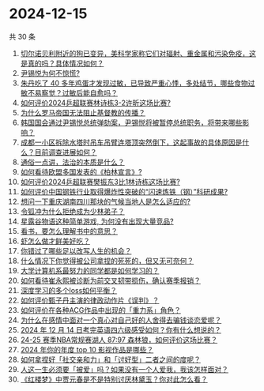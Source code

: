 # 2024-12-15

共 30 条

<!-- BEGIN ZHIHUQUESTIONS -->
<!-- 最后更新时间 Sun Dec 15 2024 00:15:12 GMT+0800 (China Standard Time) -->
1. [切尔诺贝利附近的狗已变异，美科学家称它们对辐射、重金属和污染免疫，这是真的吗？具体情况如何？](https://www.zhihu.com/question/6822025649)
1. [尹锡悦为何不惊慌?](https://www.zhihu.com/question/6636567721)
1. [朱丹吃了 40 多年鸡蛋才发现过敏，已导致严重心悸，多处结节，哪些食物过敏不易察觉？过敏后能自愈吗？](https://www.zhihu.com/question/6819911918)
1. [如何评价2024乒超联赛林诗栋3-2许昕这场比赛?](https://www.zhihu.com/question/6867604809)
1. [为什么罗马帝国无法阻止基督教的传播？](https://www.zhihu.com/question/6727419731)
1. [韩国国会通过尹锡悦总统弹劾案，尹锡悦将被暂停总统职务，将带来哪些影响？](https://www.zhihu.com/question/6846572001)
1. [成都一小区拆除水塔时吊车吊臂连塔顶突然倒下，这起事故的具体原因是什么？目前调查进展如何？](https://www.zhihu.com/question/6672436067)
1. [通俗一点讲，法治的本质是什么？](https://www.zhihu.com/question/5542375869)
1. [如何看待欧盟多国发表的《柏林宣言》?](https://www.zhihu.com/question/6777946366)
1. [如何评价2024乒超联赛樊振东3比1林诗栋这场比赛?](https://www.zhihu.com/question/6862272988)
1. [如何评价中国钢铁行业取得爆炸性突破的“闪速炼铁（钢）”科研成果?](https://www.zhihu.com/question/6361428298)
1. [想问一下重庆湖南四川那块的气候当地人是怎么适应的?](https://www.zhihu.com/question/664747267)
1. [令狐冲为什么拒绝成为少林弟子？](https://www.zhihu.com/question/564248990)
1. [星露谷物语这种简单游戏, 为何没有出现大量竞品?](https://www.zhihu.com/question/6485226582)
1. [看书，要怎么理解书中的意思？](https://www.zhihu.com/question/6583052613)
1. [虾怎么做才鲜美好吃？](https://www.zhihu.com/question/5700182990)
1. [你错过了哪些足以改写人生的机会？](https://www.zhihu.com/question/502471022)
1. [什么情况下你觉得被公司拿捏的死死的，但又无可奈何？](https://www.zhihu.com/question/6682604183)
1. [大学计算机系最努力的同学都是如何学习的？](https://www.zhihu.com/question/270352528)
1. [如何看待崔永熙被诊断为前交叉韧带损伤，确认赛季报销？](https://www.zhihu.com/question/6765668466)
1. [深度学习的多个loss如何平衡？](https://www.zhihu.com/question/375794498)
1. [如何评价甄子丹主演的律政动作片《误判》？](https://www.zhihu.com/question/6269574858)
1. [如何评价在各种ACG作品中出现的「重力系」角色？](https://www.zhihu.com/question/6602135813)
1. [为什么在感情中面对一个真心对自己好的人舍得去骗钱谈恋爱呢？](https://www.zhihu.com/question/6102797860)
1. [2024 年 12 月 14 日考完英语四六级感受如何？你有什么想说的？](https://www.zhihu.com/question/6760472620)
1. [24-25 赛季NBA常规赛湖人 87:97 森林狼，如何评价这场比赛？](https://www.zhihu.com/question/6821532523)
1. [2024 年你的年度 top 10 影视作品是哪些？](https://www.zhihu.com/question/5975789468)
1. [如何拿捏好「社交亲和力」和「讨好型」二者之间的度呢？](https://www.zhihu.com/question/6640811689)
1. [人这一生必须要「被爱」吗？如果没有一个人爱我，我该怎样面对？](https://www.zhihu.com/question/6473043603)
1. [《红楼梦》中贾元春是不是特别讨厌林黛玉？你对此怎么看？](https://www.zhihu.com/question/505974680)
<!-- END ZHIHUQUESTIONS -->

